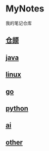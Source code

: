 # MyNotes

我的笔记仓库

## [仓颉](cang_jie/README.md)
## [java](java/README.md)
## [linux](linux/README.md)
## [go](go/README.md)
## [python](python/README.md)
## [ai](ai/README.md)
## [other](other/README.md)
